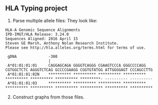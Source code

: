 HLA Typing project
------------------

1. Parse multiple allele files: They look like:

```
HLA-A Genomic Sequence Alignments
IPD-IMGT/HLA Release: 3.24.0
Sequences Aligned: 2016 April 15
Steven GE Marsh, Anthony Nolan Research Institute.
Please see http://hla.alleles.org/terms.html for terms of use.
                   
 gDNA              -300
                   |
 A*01:01:01:01     CAGGAGCAGA GGGGTCAGGG CGAAGTCCCA GGGCCCCAGG CGTGGCTCTC AGGGTCTCAG GCCCCGAAGG CGGTGTATGG ATTGGGGAGT CCCAGCCTTG 
 A*01:01:01:02N    ********** ********** ********** ********** ********** ********** ********** *********- ---------- ---------- 
 A*01:01:01:03     ********** ********** ********** ********** ********** ********** ********** ********** ********** ********** 
```

2. Construct graphs from those files.
